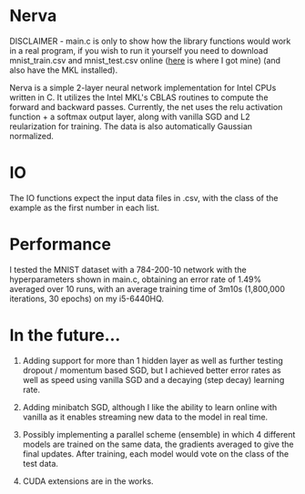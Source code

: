 # Nerva

DISCLAIMER - main.c is only to show how the library functions would work in a real program, if you wish to run it yourself you need to download mnist_train.csv 
and mnist_test.csv online ([here](https://pjreddie.com/projects/mnist-in-csv/) is where I got mine) (and also have the MKL installed).
 
Nerva is a simple 2-layer neural network implementation for Intel CPUs 
written in C.  It utilizes the Intel MKL's CBLAS routines to compute the forward and
backward passes.  Currently, the net uses the relu activation function + a softmax output layer, along with vanilla SGD and L2 reularization for training.
The data is also automatically Gaussian normalized.  

# IO

The IO functions expect the input data files in .csv, with the class of the example as the first number in each list.  

# Performance

I tested the MNIST dataset with a 784-200-10 network with the hyperparameters shown in main.c, obtaining an error rate of 1.49% averaged over 10 runs, with an 
average training time of 3m10s (1,800,000 iterations, 30 epochs) on my i5-6440HQ. 

# In the future...

1. Adding support for more than 1 hidden layer as well as further testing dropout / momentum based SGD,
but I achieved better error rates as well as speed using vanilla SGD and a decaying (step decay) learning rate. 

2. Adding minibatch SGD, although I like the ability to learn online with vanilla as it enables streaming 
new data to the model in real time. 

3. Possibly implementing a parallel scheme (ensemble) in which 4 different models are trained on the same data, 
the gradients averaged to give the final updates. After training, each model would vote on the class of the test data.

4. CUDA extensions are in the works.
